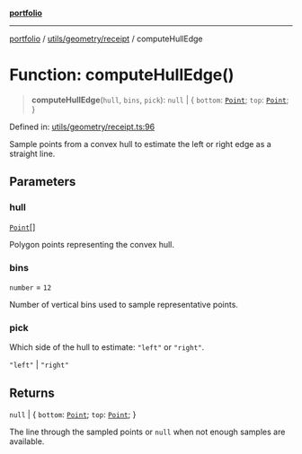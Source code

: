 [**portfolio**](../../../../README.md)

***

[portfolio](../../../../modules.md) / [utils/geometry/receipt](../README.md) / computeHullEdge

# Function: computeHullEdge()

> **computeHullEdge**(`hull`, `bins`, `pick`): `null` \| \{ `bottom`: [`Point`](../../basic/interfaces/Point.md); `top`: [`Point`](../../basic/interfaces/Point.md); \}

Defined in: [utils/geometry/receipt.ts:96](https://github.com/tnorlund/Portfolio/blob/7ccb227b66e3c899f8924dbd1c5d3a95e68f2900/portfolio/utils/geometry/receipt.ts#L96)

Sample points from a convex hull to estimate the left or right edge
as a straight line.

## Parameters

### hull

[`Point`](../../basic/interfaces/Point.md)[]

Polygon points representing the convex hull.

### bins

`number` = `12`

Number of vertical bins used to sample representative
points.

### pick

Which side of the hull to estimate: `"left"` or
`"right"`.

`"left"` | `"right"`

## Returns

`null` \| \{ `bottom`: [`Point`](../../basic/interfaces/Point.md); `top`: [`Point`](../../basic/interfaces/Point.md); \}

The line through the sampled points or `null` when not
enough samples are available.
